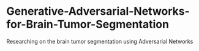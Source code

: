# Generative-Adversarial-Networks-for-Brain-Tumor-Segmentation
Researching on the brain tumor segmentation using Adversarial Networks
